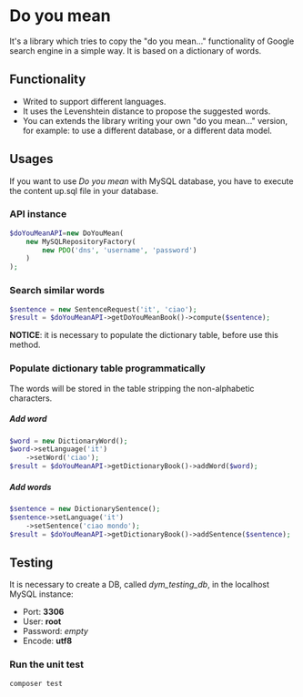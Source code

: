 # Do you mean

It's a library which tries to copy the "do you mean..." functionality of Google search engine in a simple way.
It is based on a dictionary of words.

## Functionality
- Writed to support different languages.
- It uses the Levenshtein distance to propose the suggested words.
- You can extends the library writing your own "do you mean..." version, for example: to use a different database, or a different data model.

## Usages
If you want to use *Do you mean* with MySQL database, you have to execute the content up.sql file in your database.

### API instance
```php
$doYouMeanAPI=new DoYouMean(
    new MySQLRepositoryFactory(
        new PDO('dns', 'username', 'password')
    )
);
```

### Search similar words
```php
$sentence = new SentenceRequest('it', 'ciao');
$result = $doYouMeanAPI->getDoYouMeanBook()->compute($sentence);
```
**NOTICE**: it is necessary to populate the dictionary table, before use this method.

### Populate dictionary table programmatically
The words will be stored in the table stripping the non-alphabetic characters.

##### Add word
```php
$word = new DictionaryWord();
$word->setLanguage('it')
    ->setWord('ciao');
$result = $doYouMeanAPI->getDictionaryBook()->addWord($word);
```

##### Add words
```php
$sentence = new DictionarySentence();
$sentence->setLanguage('it')
    ->setSentence('ciao mondo');
$result = $doYouMeanAPI->getDictionaryBook()->addSentence($sentence);
```

## Testing
It is necessary to create a DB, called *dym_testing_db*, in the localhost MySQL instance:
- Port: **3306**
- User: **root**
- Password: *empty*
- Encode: **utf8**

### Run the unit test
```
composer test
```